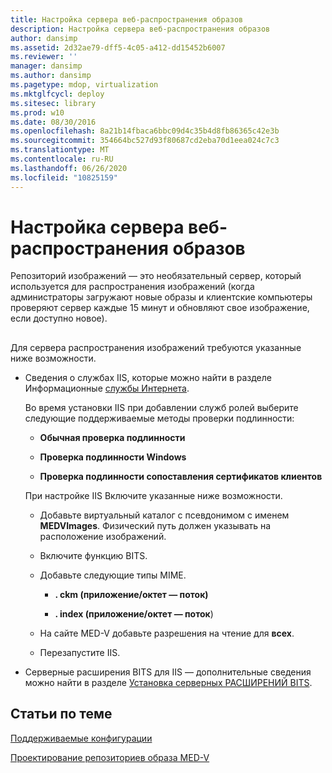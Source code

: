 ```yaml
---
title: Настройка сервера веб-распространения образов
description: Настройка сервера веб-распространения образов
author: dansimp
ms.assetid: 2d32ae79-dff5-4c05-a412-dd15452b6007
ms.reviewer: ''
manager: dansimp
ms.author: dansimp
ms.pagetype: mdop, virtualization
ms.mktglfcycl: deploy
ms.sitesec: library
ms.prod: w10
ms.date: 08/30/2016
ms.openlocfilehash: 8a21b14fbaca6bbc09d4c35b4d8fb86365c42e3b
ms.sourcegitcommit: 354664bc527d93f80687cd2eba70d1eea024c7c3
ms.translationtype: MT
ms.contentlocale: ru-RU
ms.lasthandoff: 06/26/2020
ms.locfileid: "10825159"
---
```

# Настройка сервера веб-распространения образов


Репозиторий изображений — это необязательный сервер, который используется для распространения изображений (когда администраторы загружают новые образы и клиентские компьютеры проверяют сервер каждые 15 минут и обновляют свое изображение, если доступно новое).

## <a href="" id="bkmk-configuringanimagereporitoryusingiis"></a>


Для сервера распространения изображений требуются указанные ниже возможности.

-   Сведения о службах IIS, которые можно найти в разделе Информационные [службы Интернета](https://go.microsoft.com/fwlink/?LinkId=142995).

    Во время установки IIS при добавлении служб ролей выберите следующие поддерживаемые методы проверки подлинности:

    -   **Обычная проверка подлинности**

    -   **Проверка подлинности Windows**

    -   **Проверка подлинности сопоставления сертификатов клиентов**

    При настройке IIS Включите указанные ниже возможности.

    -   Добавьте виртуальный каталог с псевдонимом с именем **MEDVImages**. Физический путь должен указывать на расположение изображений.

    -   Включите функцию BITS.

    -   Добавьте следующие типы MIME.

        -   **. ckm (приложение/октет — поток)**

        -   **. index (приложение/октет — поток**)

    -   На сайте MED-V добавьте разрешения на чтение для **всех**.

    -   Перезапустите IIS.

-   Серверные расширения BITS для IIS — дополнительные сведения можно найти в разделе [Установка серверных РАСШИРЕНИЙ BITS](https://go.microsoft.com/fwlink/?LinkId=142996).

## Статьи по теме


[Поддерживаемые конфигурации](supported-configurationsmedv-orientation.md)

[Проектирование репозиториев образа MED-V](design-the-med-v-image-repositories.md)

 

 





